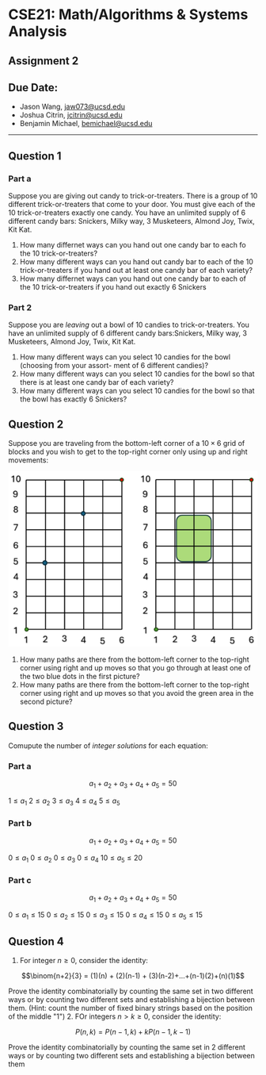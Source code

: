 # CSE21: Math/Algorithms & Systems Analysis
## Assignment 2
## Due Date: 
- Jason Wang, jaw073@ucsd.edu
- Joshua Citrin, jcitrin@ucsd.edu
- Benjamin Michael, bemichael@ucsd.edu

---
## Question 1
### Part a
Suppose you are giving out candy to trick-or-treaters. There is a group of 10 different trick-or-treaters that come to your door. You must give
each of the 10 trick-or-treaters exactly one candy. You have an unlimited supply of 6 different candy bars: Snickers, Milky way, 3 Musketeers,
Almond Joy, Twix, Kit Kat.
1. How many differnet ways can you hand out one candy bar to each fo the 10 trick-or-treaters?
2. How many different ways can you hand out candy bar to each of the 10 trick-or-treaters if you hand out at least one candy bar of each variety?
3. How many differnet ways can you hand out one candy bar to each of the 10 trick-or-treaters if you hand out exactly 6 Snickers

### Part 2
Suppose you are *leaving* out a bowl of 10 candies to trick-or-treaters. You have an unlimited supply of 6 different candy bars:Snickers, Milky way, 3 Musketeers, Almond Joy, Twix, Kit Kat.
1. How many different ways can you select 10 candies for the bowl (choosing from your assort-
ment of 6 different candies)?
2. How many different ways can you select 10 candies for the bowl so that there is at least one
candy bar of each variety?
3. How many different ways can you select 10 candies for the bowl so that the bowl has exactly
6 Snickers?

## Question 2
Suppose you are traveling from the bottom-left corner of a $10 \times 6$ grid of blocks and you wish to get
to the top-right corner only using up and right movements:

![Example Diagram](HW2_Q2_image.png)

1. How many paths are there from the bottom-left corner to the top-right corner using right and up
moves so that you go through at least one of the two blue dots in the first picture?
2. How many paths are there from the bottom-left corner to the top-right corner using right and up
moves so that you avoid the green area in the second picture?

## Question 3
Comupute the number of *integer solutions* for each equation:
### Part a
$$a_1 + a_2 + a_3 + a_4 + a_5 = 50$$

$1 \leq a_1$
$2 \leq a_2$
$3 \leq a_3$
$4 \leq a_4$
$5 \leq a_5$

### Part b
$$a_1 + a_2 + a_3 + a_4 + a_5 = 50$$

$0 \leq a_1$
$0 \leq a_2$
$0 \leq a_3$
$0 \leq a_4$
$10 \leq a_5 \leq 20$

### Part c
$$a_1 + a_2 + a_3 + a_4 + a_5 = 50$$

$0 \leq a_1 \leq 15$
$0 \leq a_2 \leq 15$
$0 \leq a_3 \leq 15$
$0 \leq a_4 \leq 15$
$0 \leq a_5 \leq 15$

## Question 4
1. For integer $n \geq 0$, consider the identity: 

$$\binom{n+2}{3} = (1)(n) + (2)(n-1) + (3)(n-2)+...+(n-1)(2)+(n)(1)$$

Prove the identity combinatorially by counting the same set in two different ways or by counting two different sets and establishing a bijection between them.
(Hint: count the number of fixed binary strings based on the position of the middle "1")
2. FOr integers $n > k \geq 0$, consider the identity: 

$$P(n,k) = P(n-1, k) + kP(n-1, k-1)$$

Prove the identity combinatorially by counting the same set in 2 different ways or by counting two different sets and establishing a bijection between them